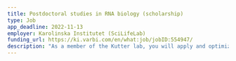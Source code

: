 ```yaml
---
title: Postdoctoral studies in RNA biology (scholarship)
type: Job
app_deadline: 2022-11-13
employer: Karolinska Institutet (SciLifeLab)
funding_url: https://ki.varbi.com/en/what:job/jobID:554947/
description: "As a member of the Kutter lab, you will apply and optimize novel transcriptomic approaches (based on bulk and single cell RNA profiling) to study gene regulation and RNA processing using mammalian systems (primary tissues and cell lines), carry out validation experiments involving biochemical and molecular biological tools, and participate in the general duties of the team. As a Postdoc you will take a strong lead in the project design and management as well as data generation, analyses and interpretation, and collaborate with other team members. You are expected to report the scientific results by writing scientific papers, attending scientific meetings, and effectively communicate with peers. The ability to work in a highly interdisciplinary and international environment, and to engage in continuous professional development is a must."
---
```

